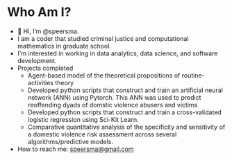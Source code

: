 # Who Am I?
- 👋 Hi, I’m @speersma. 
- I am a coder that studied criminal justice and computational mathematics in graduate school. 
- I'm interested in working in data analytics, data science, and software development.
- Projects completed
  - Agent-based model of the theoretical propositions of routine-activities theory 
  - Developed python scripts that construct and train an artificial neural network (ANN) using Pytorch. This ANN was used to predict reoffending dyads of domstic violence abusers and victims
  - Developed python scripts that construct and train a cross-validated logistic regression using Sci-Kit Learn.
  - Comparative quantitative analysis of the specificity and sensitivity of a domestic violence risk assessment across several algorithms/predictive models.
- How to reach me: speersma@gmail.com

<!---
speersma/speersma is a ✨ special ✨ repository because its `README.md` (this file) appears on your GitHub profile.
You can click the Preview link to take a look at your changes.
--->
